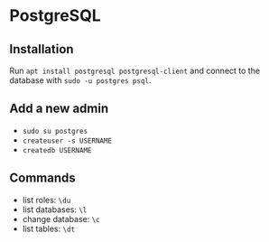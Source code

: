 # PostgreSQL

## Installation

Run `apt install postgresql postgresql-client` and connect 
to the database with `sudo -u postgres psql`.

## Add a new admin

- `sudo su postgres`
- `createuser -s USERNAME`
- `createdb USERNAME`

## Commands

- list roles: `\du`
- list databases: `\l`
- change database: `\c`
- list tables: `\dt`
